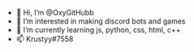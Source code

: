 - 👋 Hi, I’m @OxyGitHubb
- 👀 I’m interested in making discord bots and games
- 🌱 I’m currently learning js, python, css, html, c++
- 📫 Krustyy#7558

<!---
OxyGitHubb/OxyGitHubb is a ✨ special ✨ repository because its `README.md` (this file) appears on your GitHub profile.
You can click the Preview link to take a look at your changes.
--->
